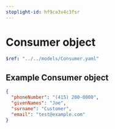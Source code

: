 ```yaml
---
stoplight-id: hf9ca3v4c3fsr
---
```


# Consumer object
```yaml json_schema
$ref: "../../models/Consumer.yaml"
```

## Example Consumer object

```json
{
  "phoneNumber": "(415) 200-0000",
  "givenNames": "Joe",
  "surname": "Customer",
  "email": "test@example.com"
}
```
